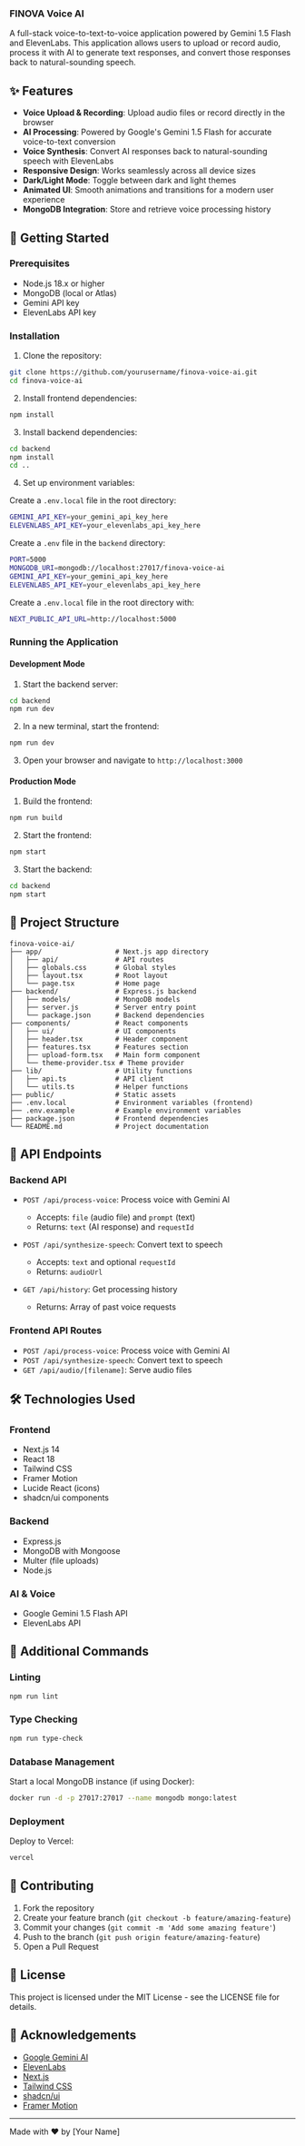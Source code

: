 ### FINOVA Voice AI

A full-stack voice-to-text-to-voice application powered by Gemini 1.5 Flash and ElevenLabs. This application allows users to upload or record audio, process it with AI to generate text responses, and convert those responses back to natural-sounding speech.

## ✨ Features

- **Voice Upload & Recording**: Upload audio files or record directly in the browser  
- **AI Processing**: Powered by Google's Gemini 1.5 Flash for accurate voice-to-text conversion  
- **Voice Synthesis**: Convert AI responses back to natural-sounding speech with ElevenLabs  
- **Responsive Design**: Works seamlessly across all device sizes  
- **Dark/Light Mode**: Toggle between dark and light themes  
- **Animated UI**: Smooth animations and transitions for a modern user experience  
- **MongoDB Integration**: Store and retrieve voice processing history  

## 🚀 Getting Started

### Prerequisites

- Node.js 18.x or higher  
- MongoDB (local or Atlas)  
- Gemini API key  
- ElevenLabs API key  

### Installation

1. Clone the repository:

```sh
git clone https://github.com/yourusername/finova-voice-ai.git
cd finova-voice-ai
```

2. Install frontend dependencies:

```sh
npm install
```

3. Install backend dependencies:

```sh
cd backend
npm install
cd ..
```

4. Set up environment variables:

Create a `.env.local` file in the root directory:

```sh
GEMINI_API_KEY=your_gemini_api_key_here
ELEVENLABS_API_KEY=your_elevenlabs_api_key_here
```

Create a `.env` file in the `backend` directory:

```sh
PORT=5000
MONGODB_URI=mongodb://localhost:27017/finova-voice-ai
GEMINI_API_KEY=your_gemini_api_key_here
ELEVENLABS_API_KEY=your_elevenlabs_api_key_here
```

Create a `.env.local` file in the root directory with:

```sh
NEXT_PUBLIC_API_URL=http://localhost:5000
```

### Running the Application

#### Development Mode

1. Start the backend server:

```sh
cd backend
npm run dev
```

2. In a new terminal, start the frontend:

```sh
npm run dev
```

3. Open your browser and navigate to `http://localhost:3000`

#### Production Mode

1. Build the frontend:

```sh
npm run build
```

2. Start the frontend:

```sh
npm start
```

3. Start the backend:

```sh
cd backend
npm start
```

## 📁 Project Structure

```plaintext
finova-voice-ai/
├── app/                  # Next.js app directory
│   ├── api/              # API routes
│   ├── globals.css       # Global styles
│   ├── layout.tsx        # Root layout
│   └── page.tsx          # Home page
├── backend/              # Express.js backend
│   ├── models/           # MongoDB models
│   ├── server.js         # Server entry point
│   └── package.json      # Backend dependencies
├── components/           # React components
│   ├── ui/               # UI components
│   ├── header.tsx        # Header component
│   ├── features.tsx      # Features section
│   ├── upload-form.tsx   # Main form component
│   └── theme-provider.tsx # Theme provider
├── lib/                  # Utility functions
│   ├── api.ts            # API client
│   └── utils.ts          # Helper functions
├── public/               # Static assets
├── .env.local            # Environment variables (frontend)
├── .env.example          # Example environment variables
├── package.json          # Frontend dependencies
└── README.md             # Project documentation
```

## 🔄 API Endpoints

### Backend API

- `POST /api/process-voice`: Process voice with Gemini AI  
  - Accepts: `file` (audio file) and `prompt` (text)  
  - Returns: `text` (AI response) and `requestId`  

- `POST /api/synthesize-speech`: Convert text to speech  
  - Accepts: `text` and optional `requestId`  
  - Returns: `audioUrl`  

- `GET /api/history`: Get processing history  
  - Returns: Array of past voice requests  

### Frontend API Routes

- `POST /api/process-voice`: Process voice with Gemini AI  
- `POST /api/synthesize-speech`: Convert text to speech  
- `GET /api/audio/[filename]`: Serve audio files  

## 🛠️ Technologies Used

### Frontend

- Next.js 14  
- React 18  
- Tailwind CSS  
- Framer Motion  
- Lucide React (icons)  
- shadcn/ui components  

### Backend

- Express.js  
- MongoDB with Mongoose  
- Multer (file uploads)  
- Node.js  

### AI & Voice

- Google Gemini 1.5 Flash API  
- ElevenLabs API  

## 🧩 Additional Commands

### Linting

```sh
npm run lint
```

### Type Checking

```sh
npm run type-check
```

### Database Management

Start a local MongoDB instance (if using Docker):

```sh
docker run -d -p 27017:27017 --name mongodb mongo:latest
```

### Deployment

Deploy to Vercel:

```sh
vercel
```

## 🤝 Contributing

1. Fork the repository  
2. Create your feature branch (`git checkout -b feature/amazing-feature`)  
3. Commit your changes (`git commit -m 'Add some amazing feature'`)  
4. Push to the branch (`git push origin feature/amazing-feature`)  
5. Open a Pull Request  

## 📄 License

This project is licensed under the MIT License - see the LICENSE file for details.

## 🙏 Acknowledgements

- [Google Gemini AI](https://ai.google.dev/)  
- [ElevenLabs](https://elevenlabs.io/)  
- [Next.js](https://nextjs.org/)  
- [Tailwind CSS](https://tailwindcss.com/)  
- [shadcn/ui](https://ui.shadcn.com/)  
- [Framer Motion](https://www.framer.com/motion/)  

---

Made with ❤️ by [Your Name]
